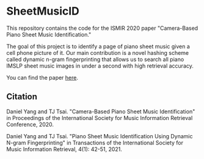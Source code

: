 # SheetMusicID

This repository contains the code for the ISMIR 2020 paper "Camera-Based Piano Sheet Music Identification."

The goal of this project is to identify a page of piano sheet music given a cell phone picture of it.  Our main contribution is a novel hashing scheme called dynamic n-gram fingerprinting that allows us to search all piano IMSLP sheet music images in under a second with high retrieval accuracy.

You can find the paper [here](http://pages.hmc.edu/ttsai/assets/SheetMusicID_ismir2020.pdf).

## Citation

Daniel Yang and TJ Tsai. "Camera-Based Piano Sheet Music Identification" in Proceedings of the International Society for Music Information Retrieval Conference, 2020.

Daniel Yang and TJ Tsai. "Piano Sheet Music Identification Using Dynamic N-gram Fingerprinting" in Transactions of the International Society for Music Information Retrieval, 4(1): 42-51, 2021.
